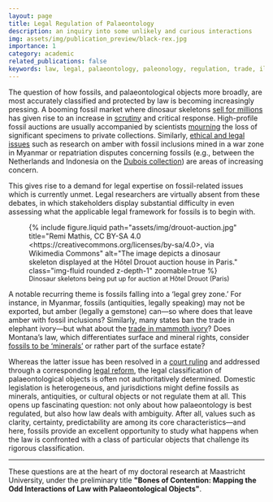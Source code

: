 ```yaml
---
layout: page
title: Legal Regulation of Palaeontology
description: an inquiry into some unlikely and curious interactions
img: assets/img/publication_preview/black-rex.jpg
importance: 1
category: academic
related_publications: false
keywords: law, legal, palaeontology, paleonology, regulation, trade, illicit, repatriation, restitution, fossil, dinosaur
---
```


<div class="row justify-content-sm-center">
  <div class="col-sm-9 mt-3 mt-md-0">
    <p>The question of how fossils, and palaeontological objects more broadly, are most accurately classified and protected by law is becoming increasingly pressing. A booming fossil market where dinosaur skeletons <a href="https://www.bbc.com/news/articles/c0358njg6z6o">sell for millions</a> has given rise to an increase in <a href="https://www.theguardian.com/science/2022/nov/21/christies-cancels-t-rex-skeleton-auction-after-doubts-raised">scrutiny</a> and critical response. High-profile fossil auctions are usually accompanied by scientists <a href="https://vertpaleo.org/wp-content/uploads/2021/01/SVP-letter-to-Christies-Auction-House.pdf">mourning</a> the loss of significant specimens to private collections. Similarly, <a href="https://www.nature.com/articles/s42003-022-03847-2">ethical and legal issues</a> such as research on amber with fossil inclusions mined in a war zone in Myanmar or repatriation disputes concerning fossils (e.g., between the Netherlands and Indonesia on the <a href="https://www.naturalis.nl/en/naturalis-and-indonesian-repatriasi-commission-will-collaborate-closely">Dubois collection</a>) are areas of increasing concern.</p>
    <p>This gives rise to a demand for legal expertise on fossil-related issues which is currently unmet.  Legal researchers are virtually absent from these debates, in which stakeholders display substantial difficulty in even assessing what the applicable legal framework for fossils is to begin with.</p>
  </div>
  <div class="col-sm-3 mt-3 mt-md-0">
  <figure>
        {% include figure.liquid path="assets/img/drouot-auction.jpg" title="Remi Mathis, CC BY-SA 4.0 &lt;https://creativecommons.org/licenses/by-sa/4.0&gt;, via Wikimedia Commons" alt="The image depicts a dinosaur skeleton displayed at the Hôtel Drouot auction house in Paris." class="img-fluid rounded z-depth-1" zoomable=true %}
    <figcaption class="text-center" style="font-size: 0.9em;">
                Dinosaur skeletons being put up for auction at Hôtel Drouot (Paris)
            </figcaption>
        </figure>
  </div>
</div>

A notable recurring theme is fossils falling into a ‘legal grey zone.’ For instance, in Myanmar, fossils (antiquities, legally speaking) may not be exported, but amber (legally a gemstone) can—so where does that leave amber with fossil inclusions? Similarly, many states ban the trade in elephant ivory—but what about the [trade in mammoth ivory](https://www.nhm.ac.uk/discover/why-woolly-mammoth-ivory-could-spell-trouble-for-elephants.html)? Does Montana’s law, which differentiates surface and mineral rights, consider [fossils to be ‘minerals’](https://lawprofessors.typepad.com/agriculturallaw/2020/06/are-dinosaur-fossils-minerals.html) or rather part of the surface estate?

Whereas the latter issue has been resolved in a [court ruling](https://www.pbs.org/newshour/science/court-says-dinosaur-fossils-worth-millions-arent-minerals) and addressed through a corresponding [legal reform](https://archive.legmt.gov/bills/2019/billhtml/HB0229.htm), the legal classification of palaeontological objects is often not authoritatively determined. Domestic legislation is heterogeneous, and jurisdictions might define fossils as minerals, antiquities, or cultural objects or not regulate them at all. This opens up fascinating question: not only about how palaeontology is best regulated, but also how law deals with ambiguity. After all, values such as clarity, certainty, predictability are among its core characteristics—and here, fossils provide an excellent opportunity to study what happens when the law is confronted with a class of particular objects that challenge its rigorous classification.

---

These questions are at the heart of my doctoral research at Maastricht University, under the preliminary title **"Bones of Contention: Mapping the Odd Interactions of Law with Palaeontological Objects"**.
